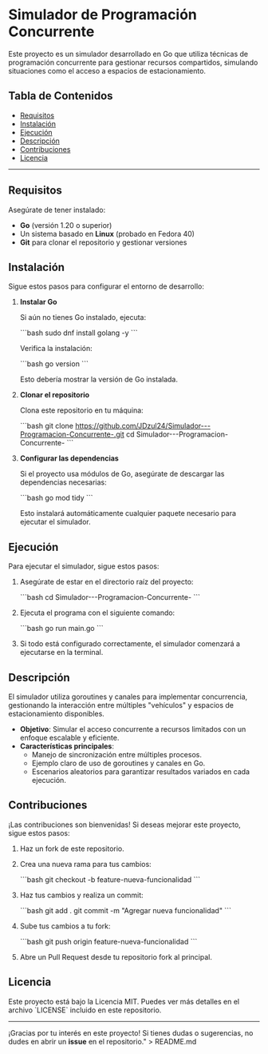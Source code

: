 # Simulador de Programación Concurrente

Este proyecto es un simulador desarrollado en Go que utiliza técnicas de programación concurrente para gestionar recursos compartidos, simulando situaciones como el acceso a espacios de estacionamiento.

## Tabla de Contenidos

- [Requisitos](#requisitos)
- [Instalación](#instalación)
- [Ejecución](#ejecución)
- [Descripción](#descripción)
- [Contribuciones](#contribuciones)
- [Licencia](#licencia)

---

## Requisitos

Asegúrate de tener instalado:

- **Go** (versión 1.20 o superior)
- Un sistema basado en **Linux** (probado en Fedora 40)
- **Git** para clonar el repositorio y gestionar versiones

## Instalación

Sigue estos pasos para configurar el entorno de desarrollo:

1. **Instalar Go**

   Si aún no tienes Go instalado, ejecuta:

   \`\`\`bash
   sudo dnf install golang -y
   \`\`\`

   Verifica la instalación:

   \`\`\`bash
   go version
   \`\`\`

   Esto debería mostrar la versión de Go instalada.

2. **Clonar el repositorio**

   Clona este repositorio en tu máquina:

   \`\`\`bash
   git clone https://github.com/JDzul24/Simulador---Programacion-Concurrente-.git
   cd Simulador---Programacion-Concurrente-
   \`\`\`

3. **Configurar las dependencias**

   Si el proyecto usa módulos de Go, asegúrate de descargar las dependencias necesarias:

   \`\`\`bash
   go mod tidy
   \`\`\`

   Esto instalará automáticamente cualquier paquete necesario para ejecutar el simulador.

## Ejecución

Para ejecutar el simulador, sigue estos pasos:

1. Asegúrate de estar en el directorio raíz del proyecto:

   \`\`\`bash
   cd Simulador---Programacion-Concurrente-
   \`\`\`

2. Ejecuta el programa con el siguiente comando:

   \`\`\`bash
   go run main.go
   \`\`\`

3. Si todo está configurado correctamente, el simulador comenzará a ejecutarse en la terminal.

## Descripción

El simulador utiliza goroutines y canales para implementar concurrencia, gestionando la interacción entre múltiples \"vehículos\" y espacios de estacionamiento disponibles. 

- **Objetivo**: Simular el acceso concurrente a recursos limitados con un enfoque escalable y eficiente.
- **Características principales**:
  - Manejo de sincronización entre múltiples procesos.
  - Ejemplo claro de uso de goroutines y canales en Go.
  - Escenarios aleatorios para garantizar resultados variados en cada ejecución.

## Contribuciones

¡Las contribuciones son bienvenidas! Si deseas mejorar este proyecto, sigue estos pasos:

1. Haz un fork de este repositorio.
2. Crea una nueva rama para tus cambios:

   \`\`\`bash
   git checkout -b feature-nueva-funcionalidad
   \`\`\`

3. Haz tus cambios y realiza un commit:

   \`\`\`bash
   git add .
   git commit -m \"Agregar nueva funcionalidad\"
   \`\`\`

4. Sube tus cambios a tu fork:

   \`\`\`bash
   git push origin feature-nueva-funcionalidad
   \`\`\`

5. Abre un Pull Request desde tu repositorio fork al principal.

## Licencia

Este proyecto está bajo la Licencia MIT. Puedes ver más detalles en el archivo \`LICENSE\` incluido en este repositorio.

---

¡Gracias por tu interés en este proyecto! Si tienes dudas o sugerencias, no dudes en abrir un **issue** en el repositorio." > README.md
